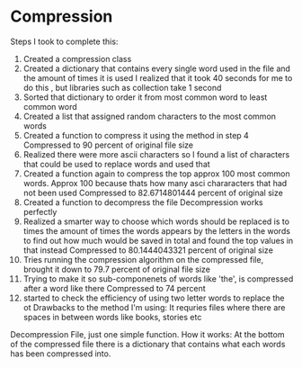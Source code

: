# Compression

Steps I took to complete this:
1. Created a compression class
2. Created a dictionary that contains every single word used in the file and the amount of times it is used
I realized that it took 40 seconds for me to do this , but libraries such as collection take 1 second
3. Sorted that dictionary to order it from most common word to least common word
4. Created a list that assigned random characters to the most common words
5. Created a function to compress it using the method in step 4
Compressed to 90 percent of original file size
6. Realized there were more ascii characters so I found a list of characters that could be used to replace words and used that
7. Created a function again to compress the top approx 100 most common words. Approx 100 because thats how many asci chararacters that had not been used
Compressed to 82.6714801444 percent of original size
8. Created a function to decompress the file
Decompression works perfectly
9. Realized a smarter way to choose which words should be replaced is to times the amount of times the words appears by the letters in the words to find
out how much would be saved in total and found the top values in that instead
Compressed to 80.1444043321 percent of original size
10. Tries running the compression algorithm on the compressed file, brought it down to 79.7 percent of original file size
11. Trying to make it so sub-componenets of words like 'the', is compressed after a word like there
Compressed to 74 percent 
12. started to check the efficiency of using two letter words to replace the ot
Drawbacks to the method I'm using: It requries files where there are spaces in between words like books, stories etc


Decompression File, just one simple function.
How it works: At the bottom of the compressed file there is a dictionary that contains what each words has been compressed into.
